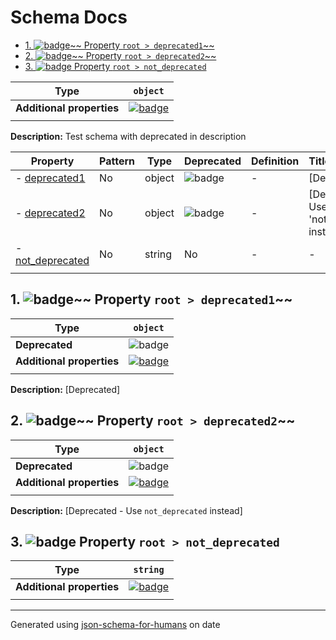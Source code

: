 # Schema Docs

- [1. ![badge](https://img.shields.io/badge/Optional-yellow)~~ Property `root > deprecated1`~~](#deprecated1)
- [2. ![badge](https://img.shields.io/badge/Optional-yellow)~~ Property `root > deprecated2`~~](#deprecated2)
- [3. ![badge](https://img.shields.io/badge/Optional-yellow) Property `root > not_deprecated`](#not_deprecated)

| Type                      | `object`                                                                                                            |
| ------------------------- | ------------------------------------------------------------------------------------------------------------------- |
| **Additional properties** | [![badge](https://img.shields.io/badge/Any+type-allowed-green)](# "Additional Properties of any type are allowed.") |
|                           |                                                                                                                     |

**Description:** Test schema with deprecated in description

| Property                             | Pattern | Type   | Deprecated                                            | Definition | Title/Description                           |
| ------------------------------------ | ------- | ------ | ----------------------------------------------------- | ---------- | ------------------------------------------- |
| - [deprecated1](#deprecated1 )       | No      | object | ![badge](https://img.shields.io/badge/Deprecated-red) | -          | [Deprecated]                                |
| - [deprecated2](#deprecated2 )       | No      | object | ![badge](https://img.shields.io/badge/Deprecated-red) | -          | [Deprecated - Use 'not_deprecated' instead] |
| - [not_deprecated](#not_deprecated ) | No      | string | No                                                    | -          | -                                           |
|                                      |         |        |                                                       |            |                                             |

## <a name="deprecated1"></a>1. ![badge](https://img.shields.io/badge/Optional-yellow)~~ Property `root > deprecated1`~~

| Type                      | `object`                                                                                                            |
| ------------------------- | ------------------------------------------------------------------------------------------------------------------- |
| **Deprecated**            | ![badge](https://img.shields.io/badge/Deprecated-red)                                                               |
| **Additional properties** | [![badge](https://img.shields.io/badge/Any+type-allowed-green)](# "Additional Properties of any type are allowed.") |
|                           |                                                                                                                     |

**Description:** [Deprecated]

## <a name="deprecated2"></a>2. ![badge](https://img.shields.io/badge/Optional-yellow)~~ Property `root > deprecated2`~~

| Type                      | `object`                                                                                                            |
| ------------------------- | ------------------------------------------------------------------------------------------------------------------- |
| **Deprecated**            | ![badge](https://img.shields.io/badge/Deprecated-red)                                                               |
| **Additional properties** | [![badge](https://img.shields.io/badge/Any+type-allowed-green)](# "Additional Properties of any type are allowed.") |
|                           |                                                                                                                     |

**Description:** [Deprecated - Use `not_deprecated` instead]

## <a name="not_deprecated"></a>3. ![badge](https://img.shields.io/badge/Optional-yellow) Property `root > not_deprecated`

| Type                      | `string`                                                                                                            |
| ------------------------- | ------------------------------------------------------------------------------------------------------------------- |
| **Additional properties** | [![badge](https://img.shields.io/badge/Any+type-allowed-green)](# "Additional Properties of any type are allowed.") |
|                           |                                                                                                                     |

----------------------------------------------------------------------------------------------------------------------------
Generated using [json-schema-for-humans](https://github.com/coveooss/json-schema-for-humans) on date